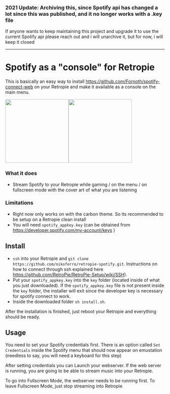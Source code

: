 ### 2021 Update: Archiving this, since Spotify api has changed a lot since this was published, and it no longer works with a .key file

If anyone wants to keep maintaining this project and upgrade it to use the current Spotify api please reach out and i will unarchive it, but for now, i will keep it closed

----


# Spotify as a "console" for Retropie

This is basically an easy way to install https://github.com/Fornoth/spotify-connect-web on your Retropie and make it available as a console on the main menu.

<img src="https://user-images.githubusercontent.com/8658960/35447446-85ddce6e-0296-11e8-9c74-3ed590ceb6aa.jpg" width="200" height="200"><img src="https://user-images.githubusercontent.com/8658960/35445914-f44aa9bc-0291-11e8-960a-ba479c33cd50.jpg" width="200" height="200">

### What it does

* Stream Spotify to your Retropie while gaming / on the menu / on fullscreen mode with the cover art of what you are listening

### Limitations

* Right now only works on with the carbon theme. So its recommended to be setup on a Retropie clean install
* You will need `spotify_appkey.key` (can be obtained from https://developer.spotify.com/my-account/keys )

## Install

- `ssh` into your Retropie and `git clone https://github.com/nikoferro/retropie-spotify.git`. Instructions on how to connect through ssh explained here https://github.com/RetroPie/RetroPie-Setup/wiki/SSH).
- Put your `spotify_appkey.key` into the `key` folder (located inside of what you just downloaded). If the `spotify_appkey.key` file is not present inside the `key` folder, the installer will exit since the developer key is necessary for spotify connect to work.
- Inside the downloaded folder `sh install.sh`.

After the installation is finished, just reboot your Retropie and everything should be ready.

## Usage

You need to set your Spotify credentials first. There is an option called `Set Credentials` inside the Spotify menu that should now appear on emustation (needless to say, you will need a keyboard for this step)

After setting credentials you can Launch your webserver. If the web server is running, you are going to be able to stream music into your Retropie.

To go into Fullscreen Mode, the webserver needs to be running first.
To leave Fullscreen Mode, just stop streaming into Retropie
